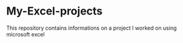 # My-Excel-projects
This repository contains informations on a project I worked on using microsoft excel
